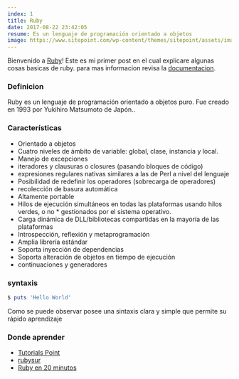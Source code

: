 ```yaml
---
index: 1
title: Ruby
date: 2017-08-22 23:42:05
resume: Es un lenguaje de programación orientado a objetos
image: https://www.sitepoint.com/wp-content/themes/sitepoint/assets/images/icon.ruby.png
---
```

Bienvenido a [Ruby](https://www.ruby-lang.org/es/)! Este es mi primer post en el cual explicare algunas cosas basicas de ruby. para mas informacion revisa la [documentacion](https://www.ruby-lang.org/es/documentation/).


### Definicion


Ruby es un lenguaje de programación orientado a objetos puro. Fue creado en 1993 por Yukihiro Matsumoto de Japón..

### Características

* Orientado a objetos
* Cuatro niveles de ámbito de variable: global, clase, instancia y local.
* Manejo de excepciones
* iteradores y clausuras o closures (pasando bloques de código)
* expresiones regulares nativas similares a las de Perl a nivel del lenguaje
* Posibilidad de redefinir los operadores (sobrecarga de operadores)
* recolección de basura automática
* Altamente portable
* Hilos de ejecución simultáneos en todas las plataformas usando hilos verdes, o no * gestionados por el sistema operativo.
* Carga dinámica de DLL/bibliotecas compartidas en la mayoría de las plataformas
* Introspección, reflexión y metaprogramación
* Amplia librería estándar
* Soporta inyección de dependencias
* Soporta alteración de objetos en tiempo de ejecución
* continuaciones y generadores

### syntaxis

``` ruby
$ puts 'Hello World'
```


Como se puede observar posee una sintaxis clara y simple que permite su rápido aprendizaje

### Donde aprender

* [Tutorials Point](https://www.tutorialspoint.com/ruby/index.htm)
* [rubysur](http://rubysur.org/aprende.a.programar/)
* [Ruby en 20 minutos](https://www.ruby-lang.org/es/documentation/quickstart/4/)